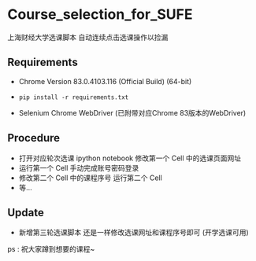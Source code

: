 # Course_selection_for_SUFE
上海财经大学选课脚本 自动连续点击选课操作以捡漏

## Requirements

- Chrome Version 83.0.4103.116 (Official Build) (64-bit)

- ```
  pip install -r requirements.txt
  ```

- Selenium Chrome WebDriver (已附带对应Chrome 83版本的WebDriver)

## Procedure

- 打开对应轮次选课 ipython notebook 修改第一个 Cell 中的选课页面网址 
- 运行第一个 Cell 手动完成账号密码登录
- 修改第二个 Cell 中的课程序号 运行第二个 Cell
- 等...

## Update 

- 新增第三轮选课脚本 还是一样修改选课网址和课程序号即可 (开学选课可用)

ps : 祝大家蹲到想要的课程~

